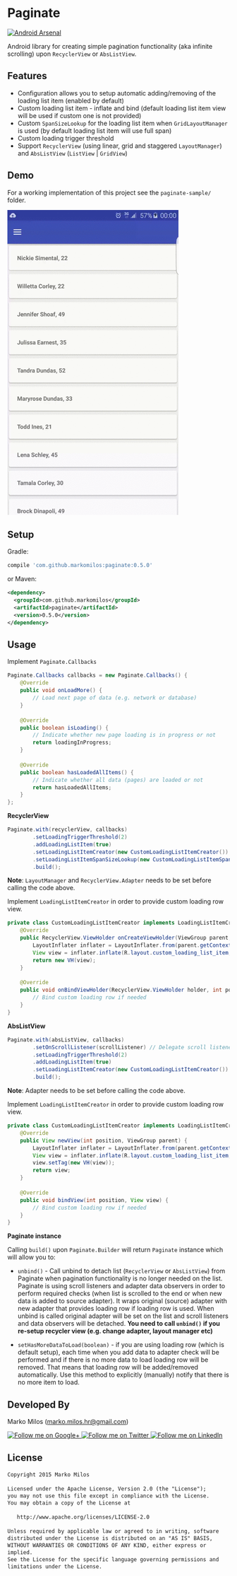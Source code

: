 Paginate
============

[![Android Arsenal](https://img.shields.io/badge/Android%20Arsenal-Paginate-green.svg?style=true)](https://android-arsenal.com/details/1/2797)

Android library for creating simple pagination functionality (aka infinite scrolling) upon `RecyclerView` or
`AbsListView`.

Features
--------
* Configuration allows you to setup automatic adding/removing of the loading list item (enabled by default)
* Custom loading list item - inflate and bind (default loading list item view will be used if custom one is not
provided)
* Custom `SpanSizeLookup` for the loading list item when `GridLayoutManager` is used (by default loading list item
will use full span)
* Custom loading trigger threshold
* Support `RecyclerView` (using linear, grid and staggered `LayoutManager`) and `AbsListView` (`ListView` | `GridView`)

Demo
--------
For a working implementation of this project see the `paginate-sample/` folder.

<img src="art/demo.gif">

Setup
--------

Gradle:
```groovy
compile 'com.github.markomilos:paginate:0.5.0'
```
or Maven:
```xml
<dependency>
  <groupId>com.github.markomilos</groupId>
  <artifactId>paginate</artifactId>
  <version>0.5.0</version>
</dependency>
```

Usage
--------

Implement `Paginate.Callbacks`

```java
Paginate.Callbacks callbacks = new Paginate.Callbacks() {
    @Override
    public void onLoadMore() {
        // Load next page of data (e.g. network or database)
    }

    @Override
    public boolean isLoading() {
        // Indicate whether new page loading is in progress or not
        return loadingInProgress;
    }

    @Override
    public boolean hasLoadedAllItems() {
        // Indicate whether all data (pages) are loaded or not
        return hasLoadedAllItems;
    }
};
```

**RecyclerView**

```java
Paginate.with(recyclerView, callbacks)
        .setLoadingTriggerThreshold(2)
        .addLoadingListItem(true)
        .setLoadingListItemCreator(new CustomLoadingListItemCreator())
        .setLoadingListItemSpanSizeLookup(new CustomLoadingListItemSpanLookup())
        .build();
```

**Note**: `LayoutManager` and `RecyclerView.Adapter` needs to be set before calling the code above.

Implement `LoadingListItemCreator` in order to provide custom loading row view.

```java
private class CustomLoadingListItemCreator implements LoadingListItemCreator {
    @Override
    public RecyclerView.ViewHolder onCreateViewHolder(ViewGroup parent, int viewType) {
        LayoutInflater inflater = LayoutInflater.from(parent.getContext());
        View view = inflater.inflate(R.layout.custom_loading_list_item, parent, false);
        return new VH(view);
    }

    @Override
    public void onBindViewHolder(RecyclerView.ViewHolder holder, int position) {
        // Bind custom loading row if needed
    }
}
```

**AbsListView**

```java
Paginate.with(absListView, callbacks)
        .setOnScrollListener(scrollListener) // Delegate scroll listener
        .setLoadingTriggerThreshold(2)
        .addLoadingListItem(true)
        .setLoadingListItemCreator(new CustomLoadingListItemCreator())
        .build();
```

**Note**: Adapter needs to be set before calling the code above.

Implement `LoadingListItemCreator` in order to provide custom loading row view.

```java
private class CustomLoadingListItemCreator implements LoadingListItemCreator {
    @Override
    public View newView(int position, ViewGroup parent) {
        LayoutInflater inflater = LayoutInflater.from(parent.getContext());
        View view = inflater.inflate(R.layout.custom_loading_list_item, parent, false);
        view.setTag(new VH(view));
        return view;
    }

    @Override
    public void bindView(int position, View view) {
        // Bind custom loading row if needed
    }
}
```

**Paginate instance**

Calling `build()` upon `Paginate.Builder` will return `Paginate` instance which will allow you to:

* `unbind()` - Call unbind to detach list (`RecyclerView` or `AbsListView`) from Paginate when pagination functionality
is no longer needed on the list. Paginate is using scroll listeners and adapter data observers in order to perform
required checks (when list is scrolled to the end or when new data is added to source adapter). It wraps original
(source) adapter with new adapter that provides loading row if loading row is used. When unbind is called original
adapter will be set on the list and scroll listeners and data observers will be detached.
**You need to call `unbind()` if you re-setup recycler view (e.g. change adapter, layout manager etc)**

* `setHasMoreDataToLoad(boolean)` - if you are using loading row (which is default setup), each time when you add
data to adapter check will be performed and if there is no more data to load loading row will be removed. That means
that loading row will be added/removed automatically. Use this method to explicitly (manually) notify that there is no
more item to load.


Developed By
--------
Marko Milos (marko.milos.hr@gmail.com)

<a href="https://plus.google.com/u/0/+MarkoMilosMM">
  <img alt="Follow me on Google+"
       src="https://raw.githubusercontent.com/MarkoMilos/Paginate/master/art/gplus.png" />
</a>
<a href="https://twitter.com/markomilos5">
  <img alt="Follow me on Twitter"
       src="https://raw.githubusercontent.com/MarkoMilos/Paginate/master/art/twitter.png" />
</a>
<a href="https://hr.linkedin.com/in/markomilos">
  <img alt="Follow me on LinkedIn"
       src="https://raw.githubusercontent.com/MarkoMilos/Paginate/master/art/linkedin.png" />
</a>


License
--------

    Copyright 2015 Marko Milos

    Licensed under the Apache License, Version 2.0 (the "License");
    you may not use this file except in compliance with the License.
    You may obtain a copy of the License at

       http://www.apache.org/licenses/LICENSE-2.0

    Unless required by applicable law or agreed to in writing, software
    distributed under the License is distributed on an "AS IS" BASIS,
    WITHOUT WARRANTIES OR CONDITIONS OF ANY KIND, either express or implied.
    See the License for the specific language governing permissions and
    limitations under the License.
